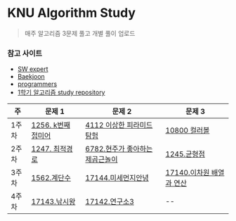 # KNU Algorithm Study

> 매주 알고리즘 3문제 풀고 개별 풀이 업로드 


### 참고 사이트
* [SW 
expert](https://swexpertacademy.com/main/main.do)
* [Baekjoon](https://www.acmicpc.net/)
* [programmers](https://www.welcomekakao.com/learn/challenges?tab=all_challenges)
* [1학기 알고리즘 study repository](https://github.com/Dong-wook94/Algorithm-Study)

|  주|  문제 1|문제 2|문제 3|
|--|--|--|--|
| 1주차| [1256. k번째 접미어](https://github.com/Dong-wook94/KNU-Algorithm-Study/tree/master/SW%20expert/%5BD5%5D_1256_k%EB%B2%88%EC%A7%B8_%EC%A0%91%EB%AF%B8%EC%96%B4) | [4112 이상한 피라미드 탐험](https://github.com/Dong-wook94/KNU-Algorithm-Study/tree/master/SW%20expert/%5BD5%5D_4112_%EC%9D%B4%EC%83%81%ED%95%9C%20%ED%94%BC%EB%9D%BC%EB%AF%B8%EB%93%9C%20%ED%83%90%ED%97%98) |[10800 컬러볼](https://github.com/Dong-wook94/KNU-Algorithm-Study/tree/master/Baekjoon/10800%20%EC%BB%AC%EB%9F%AC%EB%B3%BC)|
| 2주차 | [1247. 최적경로](https://github.com/Dong-wook94/KNU-Algorithm-Study/tree/master/SW%20expert/%5BD5%5D_1247_%EC%B5%9C%EC%A0%81%EA%B2%BD%EB%A1%9C) | [6782.현주가 좋아하는 제곱근놀이](https://github.com/Dong-wook94/KNU-Algorithm-Study/tree/master/SW%20expert/%5BD5%5D_6782_%ED%98%84%EC%A3%BC%EA%B0%80%20%EC%A2%8B%EC%95%84%ED%95%98%EB%8A%94%20%EC%A0%9C%EA%B3%B1%EA%B7%BC%20%EB%86%80%EC%9D%B4) | [1245.균형점](https://github.com/Dong-wook94/KNU-Algorithm-Study/tree/master/SW%20expert/1245_%5BSW%20문제해결%20응용%5D_균형점)|
|3주차|[1562.계단수](https://github.com/Dong-wook94/KNU-Algorithm-Study/tree/master/Baekjoon/1562%20%EA%B3%84%EB%8B%A8%EC%88%98)|[17144.미세먼지안녕](https://github.com/Dong-wook94/KNU-Algorithm-Study/tree/master/Baekjoon/17144%20%EB%AF%B8%EC%84%B8%EB%A8%BC%EC%A7%80%EC%95%88%EB%85%95)|[17140.이차원 배열과 연산](https://github.com/Dong-wook94/KNU-Algorithm-Study/tree/master/Baekjoon/17140%20%EC%9D%B4%EC%B0%A8%EC%9B%90%20%EB%B0%B0%EC%97%B4%EA%B3%BC%20%EC%97%B0%EC%82%B0)|
|4주차|[17143.낚시왕](https://github.com/Dong-wook94/KNU-Algorithm-Study/tree/master/Baekjoon/17143%20%EB%82%9A%EC%8B%9C%EC%99%95)|[17142.연구소3](https://github.com/Dong-wook94/KNU-Algorithm-Study/tree/master/Baekjoon/17142%20%EC%97%B0%EA%B5%AC%EC%86%8C3)|--|
